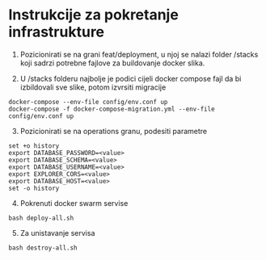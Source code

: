 
# Instrukcije za pokretanje infrastrukture

1. Pozicionirati se na grani feat/deployment, u njoj se nalazi folder /stacks koji sadrzi potrebne fajlove za buildovanje docker slika.

2. U /stacks folderu najbolje je podici cijeli docker compose fajl da bi izbildovali sve slike, potom izvrsiti migracije
``` 
docker-compose --env-file config/env.conf up
docker-compose -f docker-compose-migration.yml --env-file config/env.conf up
```

3. Pozicionirati se na operations granu, podesiti parametre
```
set +o history 
export DATABASE_PASSWORD=<value>
export DATABASE_SCHEMA=<value>
export DATABASE_USERNAME=<value>
export EXPLORER_CORS=<value>
export DATABASE_HOST=<value>
set -o history
```
4. Pokrenuti docker swarm servise
```
bash deploy-all.sh
```
5. Za unistavanje servisa 
```
bash destroy-all.sh
```



